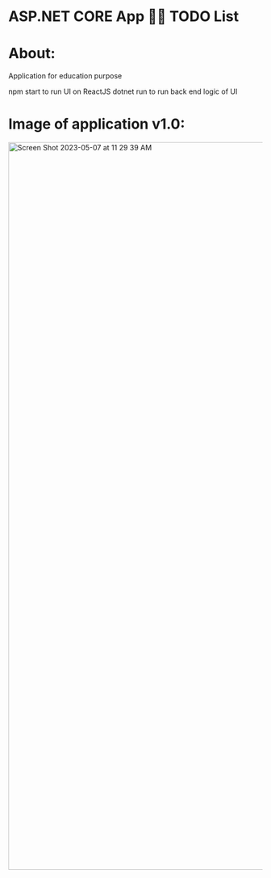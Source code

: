 # ASP.NET CORE App 👨‍💻 TODO List

# About:

Application for education purpose

npm start to run UI on ReactJS 
dotnet run to run back end logic of UI

# Image of application v1.0:
<img width="1440" alt="Screen Shot 2023-05-07 at 11 29 39 AM" src="https://user-images.githubusercontent.com/39588115/236667426-d8bf1b5f-0701-459e-87f1-07f85ba41bbb.png">
